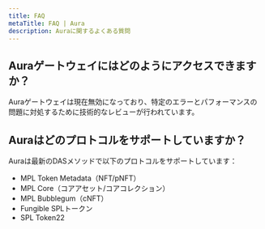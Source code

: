 ```yaml
---
title: FAQ
metaTitle: FAQ | Aura
description: Auraに関するよくある質問
---
```


## Auraゲートウェイにはどのようにアクセスできますか？

Auraゲートウェイは現在無効になっており、特定のエラーとパフォーマンスの問題に対処するために技術的なレビューが行われています。

## Auraはどのプロトコルをサポートしていますか？

Auraは最新のDASメソッドで以下のプロトコルをサポートしています：
- MPL Token Metadata（NFT/pNFT）
- MPL Core（コアアセット/コアコレクション）
- MPL Bubblegum（cNFT）
- Fungible SPLトークン
- SPL Token22